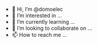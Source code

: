 - 👋 Hi, I’m @domoelec
- 👀 I’m interested in ...
- 🌱 I’m currently learning ...
- 💞️ I’m looking to collaborate on ...
- 📫 How to reach me ...

<!---
domoelec/domoelec is a ✨ special ✨ repository because its `README.md` (this file) appears on your GitHub profile.
You can click the Preview link to take a look at your changes.
--->
